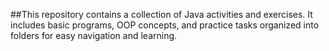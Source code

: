 ##This repository contains a collection of Java activities and exercises.
It includes basic programs, OOP concepts, and practice tasks organized into folders for easy navigation and learning.

